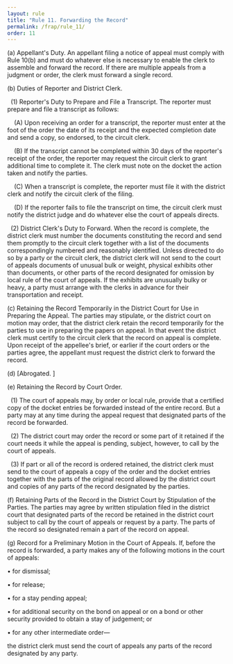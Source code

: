 ```yaml
---
layout: rule
title: "Rule 11. Forwarding the Record"
permalink: /frap/rule_11/
order: 11
---
```


(a) Appellant's Duty. An appellant filing a notice of appeal must comply with Rule 10(b) and must do whatever else is necessary to enable the clerk to assemble and forward the record. If there are multiple appeals from a judgment or order, the clerk must forward a single record.


(b) Duties of Reporter and District Clerk.


&nbsp;&nbsp;(1) Reporter's Duty to Prepare and File a Transcript. The reporter must prepare and file a transcript as follows:


&nbsp;&nbsp;&nbsp;&nbsp;(A) Upon receiving an order for a transcript, the reporter must enter at the foot of the order the date of its receipt and the expected completion date and send a copy, so endorsed, to the circuit clerk.


&nbsp;&nbsp;&nbsp;&nbsp;(B) If the transcript cannot be completed within 30 days of the reporter's receipt of the order, the reporter may request the circuit clerk to grant additional time to complete it. The clerk must note on the docket the action taken and notify the parties.


&nbsp;&nbsp;&nbsp;&nbsp;(C) When a transcript is complete, the reporter must file it with the district clerk and notify the circuit clerk of the filing.


&nbsp;&nbsp;&nbsp;&nbsp;(D) If the reporter fails to file the transcript on time, the circuit clerk must notify the district judge and do whatever else the court of appeals directs.


&nbsp;&nbsp;(2) District Clerk's Duty to Forward. When the record is complete, the district clerk must number the documents constituting the record and send them promptly to the circuit clerk together with a list of the documents correspondingly numbered and reasonably identified. Unless directed to do so by a party or the circuit clerk, the district clerk will not send to the court of appeals documents of unusual bulk or weight, physical exhibits other than documents, or other parts of the record designated for omission by local rule of the court of appeals. If the exhibits are unusually bulky or heavy, a party must arrange with the clerks in advance for their transportation and receipt.


(c) Retaining the Record Temporarily in the District Court for Use in Preparing the Appeal. The parties may stipulate, or the district court on motion may order, that the district clerk retain the record temporarily for the parties to use in preparing the papers on appeal. In that event the district clerk must certify to the circuit clerk that the record on appeal is complete. Upon receipt of the appellee's brief, or earlier if the court orders or the parties agree, the appellant must request the district clerk to forward the record.


(d) [Abrogated. ]


(e) Retaining the Record by Court Order.


&nbsp;&nbsp;(1) The court of appeals may, by order or local rule, provide that a certified copy of the docket entries be forwarded instead of the entire record. But a party may at any time during the appeal request that designated parts of the record be forwarded.


&nbsp;&nbsp;(2) The district court may order the record or some part of it retained if the court needs it while the appeal is pending, subject, however, to call by the court of appeals.


&nbsp;&nbsp;(3) If part or all of the record is ordered retained, the district clerk must send to the court of appeals a copy of the order and the docket entries together with the parts of the original record allowed by the district court and copies of any parts of the record designated by the parties.


(f) Retaining Parts of the Record in the District Court by Stipulation of the Parties. The parties may agree by written stipulation filed in the district court that designated parts of the record be retained in the district court subject to call by the court of appeals or request by a party. The parts of the record so designated remain a part of the record on appeal.


(g) Record for a Preliminary Motion in the Court of Appeals. If, before the record is forwarded, a party makes any of the following motions in the court of appeals:


• for dismissal;


• for release;


• for a stay pending appeal;


• for additional security on the bond on appeal or on a bond or other security provided to obtain a stay of judgement; or


• for any other intermediate order—


the district clerk must send the court of appeals any parts of the record designated by any party.
